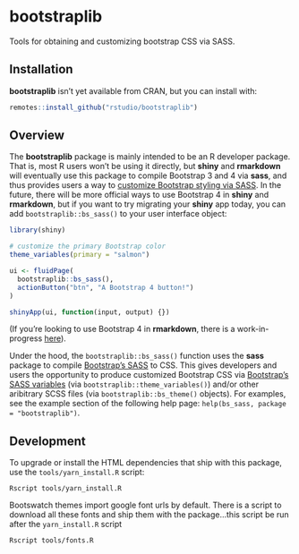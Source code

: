 
# bootstraplib

Tools for obtaining and customizing bootstrap CSS via SASS.

## Installation

**bootstraplib** isn’t yet available from CRAN, but you can install
with:

``` r
remotes::install_github("rstudio/bootstraplib")
```

## Overview

The **bootstraplib** package is mainly intended to be an R developer
package. That is, most R users won’t be using it directly, but **shiny**
and **rmarkdown** will eventually use this package to compile Bootstrap
3 and 4 via **sass**, and thus provides users a way to [customize
Bootstrap styling via
SASS](https://getbootstrap.com/docs/4.4/getting-started/theming/). In
the future, there will be more official ways to use Bootstrap 4 in
**shiny** and **rmarkdown**, but if you want to try migrating your
**shiny** app today, you can add `bootstraplib::bs_sass()` to your user
interface object:

``` r
library(shiny)

# customize the primary Bootstrap color
theme_variables(primary = "salmon")

ui <- fluidPage(
  bootstraplib::bs_sass(),
  actionButton("btn", "A Bootstrap 4 button!")
)

shinyApp(ui, function(input, output) {})
```

(If you’re looking to use Bootstrap 4 in **rmarkdown**, there is a
work-in-progress
[here](https://github.com/rstudio/rmarkdown/pull/1706)).

Under the hood, the `bootstraplib::bs_sass()` function uses the **sass**
package to compile [Bootstrap’s
SASS](https://getbootstrap.com/docs/4.0/getting-started/theming/) to
CSS. This gives developers and users the opportunity to produce
customized Bootstrap CSS via [Bootstrap’s SASS
variables](https://github.com/rstudio/bootstraplib/blob/master/inst/node_modules/bootstrap/scss/_variables.scss)
(via `bootstraplib::theme_variables()`) and/or other aribitrary SCSS
files (via `bootstraplib::bs_theme()` objects). For examples, see the
example section of the following help page: `help(bs_sass, package =
"bootstraplib")`.

## Development

To upgrade or install the HTML dependencies that ship with this package,
use the `tools/yarn_install.R` script:

``` shell
Rscript tools/yarn_install.R
```

Bootswatch themes import google font urls by default. There is a script
to download all these fonts and ship them with the package…this script
be run after the `yarn_install.R` script

``` shell
Rscript tools/fonts.R
```
